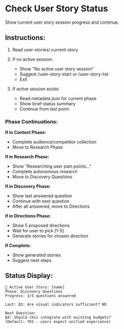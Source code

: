 # Check User Story Status

Show current user story session progress and continue.

## Instructions:

1. Read user-stories/.current-story
2. If no active session:
   - Show "No active user story session"
   - Suggest /user-story-start or /user-story-list
   - Exit

3. If active session exists:
   - Read metadata.json for current phase
   - Show brief status summary
   - Continue from last point:

### Phase Continuations:

**If in Context Phase:**
- Complete audience/competitor collection
- Move to Research Phase

**If in Research Phase:**
- Show "Researching user pain points..."
- Complete autonomous research
- Move to Discovery Questions

**If in Discovery Phase:**
- Show last answered question
- Continue with next question
- After all answered, move to Directions

**If in Directions Phase:**
- Show 5 proposed directions
- Wait for user to pick [1-5]
- Generate stories for chosen direction

**If Complete:**
- Show generated stories
- Suggest next steps

## Status Display:
```
📝 Active User Story: [name]
Phase: Discovery Questions
Progress: 3/5 questions answered

Last: Q3: Are visual indicators sufficient? NO

Next Question:
Q4: Should this integrate with existing budgets?
(Default: YES - users expect unified experience)
```